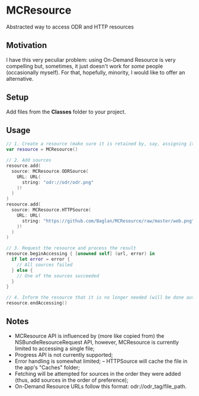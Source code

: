 # MCResource

Abstracted way to access ODR and HTTP resources

## Motivation

I have this very peculiar problem: using On-Demand Resource is very compelling but, sometimes, it just doesn't work for *some* people (occasionally myself). For that, hopefully, minority, I would like to offer an alternative.

## Setup

Add files from the __Classes__ folder to your project.

## Usage

```Swift
// 1. Create a resource (make sure it is retained by, say, assigning it to an instance variable)
var resource = MCResource()

// 2. Add sources
resource.add(
  source: MCResource.ODRSource(
    URL: URL(
      string: "odr://odr/odr.png"
    )!
  )
)
resource.add(
  source: MCResource.HTTPSource(
    URL: URL(
      string: "https://github.com/Baglan/MCResource/raw/master/web.png"
    )!
  )
)

// 3. Request the resource and process the result
resource.beginAccessing { [unowned self] (url, error) in
  if let error = error {
    // All sources failed
  } else {
    // One of the sources succeeded
  }
}

// 4. Inform the resource that it is no longer needed (will be done automatically if the resource is released)
resource.endAccessing()
```
  
## Notes

- MCResource API is influenced by (more like copied from) the NSBundleResourceRequest API, however, MCResource is currently limited to accessing a single file;
- Progress API is not currently supported;
- Error handling is somewhat limited;
– HTTPSource will cache the file in the app's "Caches" folder;
- Fetching will be attempted for sources in the order they were added (thus, add sources in the order of preference);
- On-Demand Resource URLs follow this format: odr://odr_tag/file_path.
